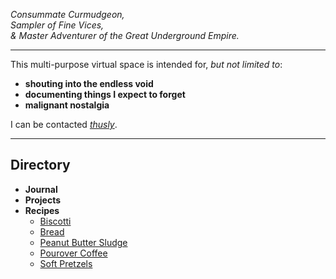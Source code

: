 *Consummate Curmudgeon,*  
*Sampler of Fine Vices,*  
*& Master Adventurer of the Great Underground Empire.*

***

This multi-purpose virtual space is intended for, *but not limited to*:

- **shouting into the endless void**
- **documenting things I expect to forget**
- **malignant nostalgia**

I can be contacted *[thusly](mailto:jeremy.rm@01001010.net?subject=Hi!)*.

***

## Directory

- **Journal**
- **Projects**
- **Recipes**
	+ [Biscotti](/recipes/biscotti.html)
	+ [Bread](/recipes/bread.html)
	+ [Peanut Butter Sludge](/recipes/peanut-butter-sludge.html)
	+ [Pourover Coffee](/recipes/pourover.html)
	+ [Soft Pretzels](/recipes/soft-pretzels.html)